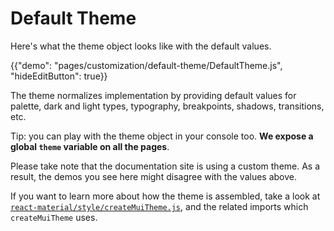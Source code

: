 # Default Theme

<p class="description">Here's what the theme object looks like with the default values.</p>

{{"demo": "pages/customization/default-theme/DefaultTheme.js", "hideEditButton": true}}

The theme normalizes implementation by providing default values for palette, dark and light types, typography, breakpoints, shadows, transitions, etc.

Tip: you can play with the theme object in your console too.
**We expose a global `theme` variable on all the pages**.

Please take note that the documentation site is using a custom theme. As a result, the demos
you see here might disagree with the values above.

If you want to learn more about how the theme is assembled, take a look at [`react-material/style/createMuiTheme.js`](https://github.com/6thquake/react-material/blob/master/packages/react-material/src/styles/createMuiTheme.js),
and the related imports which `createMuiTheme` uses.
